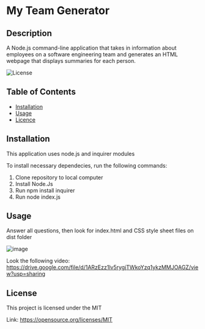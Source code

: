 # My Team Generator

## Description
A Node.js command-line application that takes in information about employees on a software engineering team and generates an HTML webpage that displays summaries for each person.

![License](https://img.shields.io/badge/license-MIT-Blue.svg)
         
   
  ## Table of Contents

  * [Installation](#installation)
  * [Usage](#usage)
  * [Licence](#license)
    
  ## Installation
  This application uses node.js and inquirer modules
  
  To install necessary dependecies, run the following commands: 
  1. Clone repository to local computer
  2. Install Node.Js
  3. Run npm install inquirer 
  4. Run node index.js
  
  ## Usage
  
  Answer all questions, then look for index.html and CSS style sheet files on dist folder
  
  ![image](https://user-images.githubusercontent.com/88918693/137822035-80e4a7c8-6021-497d-83be-72135395bf6f.png)
   
  Look the following video: https://drive.google.com/file/d/1ARzEzz1lv5rygjTWkoYzq1ykzMMJOAGZ/view?usp=sharing

  ## License
  
  This project is licensed under the MIT
  
  Link: https://opensource.org/licenses/MIT
            
   

